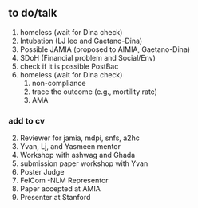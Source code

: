 ## to do/talk
1. homeless (wait for Dina check)
2. Intubation (LJ leo and Gaetano-Dina)
3. Possible JAMIA (proposed to AIMIA, Gaetano-Dina)
4. SDoH (Financial problem and Social/Env)
5. check if it is possible PostBac
6. homeless (wait for Dina check)
	1. non-compliance 
	2. trace the outcome (e.g., mortility rate)
	3. AMA 



### add to cv
2. Reviewer for jamia, mdpi, snfs, a2hc
3. Yvan, Lj, and Yasmeen mentor
4. Workshop with ashwag and Ghada
5. submission paper workshop with Yvan
6. Poster Judge 
7. FelCom -NLM Representor
8. Paper accepted at AMIA
9. Presenter at Stanford  